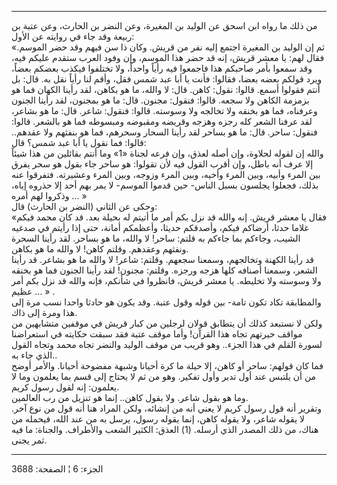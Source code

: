 ------------------------------------------------------------------------

من ذلك ما رواه ابن اسحق عن الوليد بن المغيرة، وعن النضر بن الحارث، وعن
عتبة بن ربيعة وقد جاء في روايته عن الأول:  
«ثم إن الوليد بن المغيرة اجتمع إليه نفر من قريش. وكان ذا سن فيهم وقد حضر
الموسم. فقال لهم: يا معشر قريش، إنه قد حضر هذا الموسم، وإن وفود العرب
ستقدم عليكم فيه، وقد سمعوا بأمر صاحبكم هذا فاجمعوا فيه رأياً واحداً، ولا
تختلفوا فيكذب بعضكم بعضاً، ويرد قولكم بعضه بعضا، فقالوا: فأنت يا أبا عبد
شمس فقل، وأقم لنا رأياً نقل به. قال: بل أنتم فقولوا أسمع. قالوا: نقول:
كاهن. قال: لا والله، ما هو بكاهن، لقد رأينا الكهان فما هو بزمزمة الكاهن
ولا سجعه. قالوا: فنقول: مجنون. قال: ما هو بمجنون، لقد رأينا الجنون
وعرفناه، فما هو بخنقه ولا تخالجه ولا وسوسته. قالوا: فنقول: شاعر. قال: ما
هو بشاعر، لقد عرفنا الشعر كله رجزه وهزجه وقريضه ومقبوضه ومبسوطه فما هو
بالشعر. قالوا: فنقول: ساحر. قال: ما هو بساحر لقد رأينا السحار وسحرهم،
فما هو بنفثهم ولا عقدهم.. قالوا: فما نقول يا أبا عبد شمس؟ قال:  
والله إن لقوله لحلاوة، وإن أصله لعذق، وإن فرعه لجناة «1» وما أنتم
بقائلين من هذا شيئاً إلا عرف أنه باطل، وإن أقرب القول فيه لأن تقولوا: هو
ساحر جاء بقول هو سحر يفرق بين المرء وأبيه، وبين المرء وأخيه، وبين المرء
وزوجه، وبين المرء وعشيرته. فتفرقوا عنه بذلك، فجعلوا يجلسون بسبل الناس-
حين قدموا الموسم- لا يمر بهم أحد إلا حذروه إياه، وذكروا لهم أمره ... »  
وحكى عن الثاني (النضر بن الحارث) قال:  
«فقال يا معشر قريش. إنه والله قد نزل بكم أمر ما أتيتم له بحيلة بعد. قد
كان محمد فيكم غلاما حدثا، أرضاكم فيكم، وأصدقكم حديثا، وأعظمكم أمانة، حتى
إذا رأيتم في صدغيه الشيب، وجاءكم بما جاءكم به قلتم: ساحر! لا والله، ما
هو بساحر. لقد رأينا السحرة ونفثهم وعقدهم. وقلتم كاهن! لا والله ما هو
بكاهن.  
قد رأينا الكهنة وتخالجهم، وسمعنا سجعهم. وقلتم: شاعر! لا والله ما هو
بشاعر. قد رأينا الشعر، وسمعنا أصنافه كلها هزجه ورجزه. وقلتم: مجنون! لقد
رأينا الجنون فما هو بخنقه ولا وسوسته ولا تخليطه. يا معشر قريش، فانظروا
في شأنكم، فإنه والله قد نزل بكم أمر عظيم ... » .  
والمطابقة تكاد تكون تامة- بين قوله وقول عتبة. وقد يكون هو حادثا واحدا
نسب مرة إلى هذا ومرة إلى ذاك.  
ولكن لا نستبعد كذلك أن يتطابق قولان لرجلين من كبار قريش في موقفين
متشابهين من مواقف حيرتهم تجاه هذا القرآن! وأما موقف عتبة فقد سبقت حكايته
في استعراضنا لسورة القلم في هذا الجزء.. وهو قريب من موقف الوليد والنضر
تجاه محمد وتجاه القول الذي جاء به..  
فما كان قولهم: ساحر أو كاهن، إلا حيلة ما كرة أحيانا وشبهة مفضوحة أحيانا.
والأمر أوضح من أن يلتبس عند أول تدبر وأول تفكير. وهو من ثم لا يحتاج إلى
قسم بما يعلمون وما لا يعلمون: إنه لقول رسول كريم.  
وما هو بقول شاعر. ولا بقول كاهن.. إنما هو تنزيل من رب العالمين.  
وتقرير أنه قول رسول كريم لا يعني أنه من إنشائه، ولكن المراد هنا أنه قول
من نوع آخر. لا يقوله شاعر، ولا يقوله كاهن، إنما يقوله رسول، يرسل به من
عند الله، فيحمله من هناك، من ذلك المصدر الذي أرسله. (1) العذق: الكثير
الشعب والأطراف. والجناة: ما فيه ثمر يجنى.

------------------------------------------------------------------------

الجزء: 6 ¦ الصفحة: 3688

